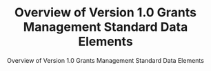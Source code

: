---
layout: resources-landing
title: "Overview of Version 1.0 Grants Management Standard Data Elements"
subtitle: "Overview of Version 1.0 Grants Management Standard Data Elements"
external_link: ../assets/files/overview-grants-data-standards.pdf
filters: federal-financial-assistance uniform-guidance-2-cfr-200 training omb 2021
fiscal_year: 2021
---